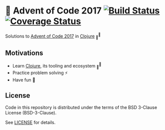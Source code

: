 # :christmas_tree: Advent of Code 2017 [![Build Status][build-badge]][action-link] [![Coverage Status][codecov-badge]][codecov-link]

Solutions to [Advent of Code 2017] in [Clojure][]
<sub>:green_heart:</sub><sup>:blue_heart:</sup>

## Motivations

- Learn [Clojure][], its tooling and ecosystem
  <sub>:green_heart:</sub><sup>:blue_heart:</sup>
- Practice problem solving :zap:
- Have fun :slightly_smiling_face:

## License

Code in this repository is distributed under the terms of the BSD 3-Clause
License (BSD-3-Clause).

See [LICENSE] for details.

[build-badge]: https://github.com/scorphus/advent-of-code-2017/workflows/Clojure/badge.svg
[action-link]: https://github.com/scorphus/advent-of-code-2017/actions?query=workflow%3AClojure
[codecov-badge]: https://codecov.io/gh/scorphus/advent-of-code-2017/branch/main/graph/badge.svg
[codecov-link]: https://codecov.io/gh/scorphus/advent-of-code-2017
[advent of code 2017]: https://adventofcode.com/2017
[clojure]: https://clojure.org/
[license]: LICENSE

